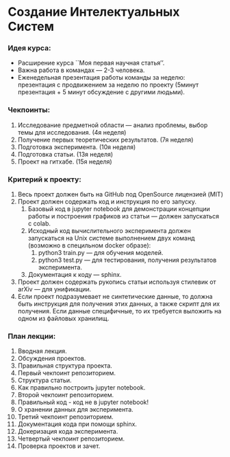 # Создание Интелектуальных Систем

### Идея курса:
- Расширение курса ``Моя первая научная статья’’.
- Важна работа в командах — 2-3 человека.
- Eженедельная презентация работы команды за неделю: презентация с продвижением за неделю по проекту (5минут презентация + 5 минут обсуждение с другими людьми).

### Чекпоинты:
1. Исследование предметной области — анализ проблемы, выбор темы для исследования. (4я неделя)
2. Получение первых теоретических результатов. (7я неделя)
3. Подготовка эксперимента. (10я неделя)
4. Подготовка статьи. (13я неделя) 
5. Проект на гитхабе. (15я неделя) 

### Критерий к проекту:
1. Весь проект должен быть на GitHub под OpenSource лицензией (MIT)
2. Проект должен содержать код и инструкция по его запуску.
    1. Базовый код в jupyter notebook для демонстрации концепции работы и построения графиков из статьи — должен запускаться с colab.
    2. Исходный код вычислительного эксперимента должен запускаться на Unix системе выполнением двух команд (возможно в специльном docker образе):
        1. python3 train.py — для обучения моделей.
        2. python3 test.py — для тестирования, получения результатов эксперимента.
    3. Документация к коду — sphinx.
3. Проект должен содержать рукопись статьи используя стилевик от arXiv — для унификации.
4. Если проект подразумевает не синтетические данные, то должна быть инструкция для получения этих данных, а также скрипт для их получения. Если данные специфичные, то их требуется выложить на одном из файловых хранилищ.

### План лекции:
1. Вводная лекция.
2. Обсуждения проектов.
3. Правильная структура проекта.
4. Первый чекпоинт репозиторием.
5. Структура статьи.
6. Как правильно построить jupyter notebook.
7. Второй чекпоинт репозиторием.
8. Правильный код - код не в jupyter notebook!
9. О хранении данных для эксперимента.
10. Третий чекпоинт репозиторием.
11. Документация кода при помощи sphinx.
12. Докеризация кода эксперимента.
13. Четвертый чекпоинт репозиторием.
14. Проверка проектов и зачет.
